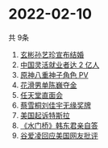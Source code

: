# 2022-02-10
  共 9条

  <!-- BEGIN -->
  <!-- 最后更新时间:Thu Feb 10 2022 14:10:01 GMT+0000 (Coordinated Universal Time) -->
  1. [玄彬孙艺珍宣布结婚](https://www.zhihu.com/search?q=玄彬孙艺珍)
1. [中国灵活就业者达 2 亿人](https://www.zhihu.com/search?q=灵活就业者)
1. [原神八重神子角色 PV](https://www.zhihu.com/search?q=原神)
1. [花滑男单陈巍夺金](https://www.zhihu.com/search?q=花样滑冰)
1. [任天堂直面会](https://www.zhihu.com/search?q=任天堂)
1. [蔡雪桐刘佳宇无缘奖牌](https://www.zhihu.com/search?q=单板滑雪)
1. [美国起诉特斯拉](https://www.zhihu.com/search?q=美国起诉特斯拉)
1. [《水门桥》韩东君亲自答](https://www.zhihu.com/search?q=水门桥)
1. [谷爱凌回应美国网友批评](https://www.zhihu.com/search?q=谷爱凌回应)
  <!-- END -->
  